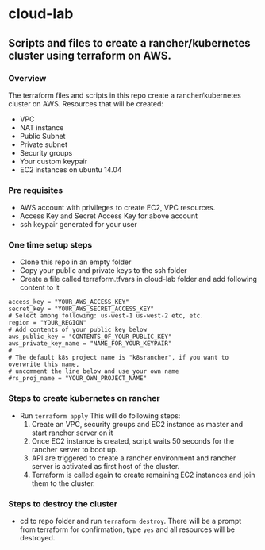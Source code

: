 # cloud-lab
## Scripts and files to create a rancher/kubernetes cluster using terraform on AWS.

### Overview
The terraform files and scripts in this repo create a rancher/kubernetes cluster on AWS.
Resources that will be created:
- VPC
- NAT instance
- Public Subnet
- Private subnet
- Security groups
- Your custom keypair
- EC2 instances on ubuntu 14.04

### Pre requisites

* AWS account with privileges to create EC2, VPC resources.
* Access Key and Secret Access Key for above account
* ssh keypair generated for your user

### One time setup steps

* Clone this repo in an empty folder 
* Copy your public and private keys to the ssh folder 
* Create a file called terraform.tfvars in cloud-lab folder and add following content to it 
~~~
access_key = "YOUR_AWS_ACCESS_KEY"
secret_key = "YOUR_AWS_SECRET_ACCESS_KEY"
# Select among following: us-west-1 us-west-2 etc, etc. 
region = "YOUR_REGION"
# Add contents of your public key below
aws_public_key = "CONTENTS_OF_YOUR_PUBLIC_KEY" 
aws_private_key_name = "NAME_FOR_YOUR_KEYPAIR"
#
# The default k8s project name is "k8srancher", if you want to overwrite this name,
# uncomment the line below and use your own name
#rs_proj_name = "YOUR_OWN_PROJECT_NAME"
~~~

### Steps to create kubernetes on rancher 

* Run `terraform apply` This will do following steps:
  1. Create an VPC, security groups and EC2 instance as master and start rancher server on it 
  2. Once EC2 instance is created, script waits 50 seconds for the rancher server to boot up. 
  3. API are triggered to create a rancher environment and rancher server is activated as first host of the cluster.
  4. Terraform is called again to create remaining EC2 instances and join them to the cluster. 

### Steps to destroy the cluster 

* cd to repo folder and run `terraform destroy`. There will be a prompt from terraform for confirmation, type `yes` and all resources will be destroyed.

